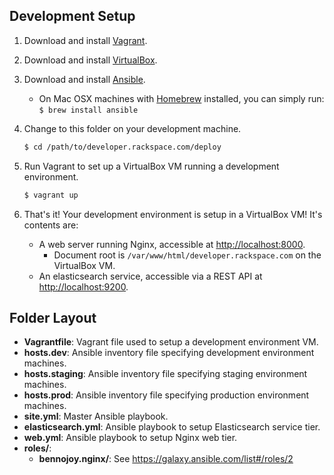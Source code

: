## Development Setup

1. Download and install [Vagrant](http://www.vagrantup.com/downloads.html).

2. Download and install [VirtualBox](https://www.virtualbox.org/wiki/Downloads).

3. Download and install [Ansible](http://docs.ansible.com/intro_installation.html#installing-the-control-machine).
   * On Mac OSX machines with [Homebrew](http://brew.sh/) installed, you can simply run: `$ brew install ansible`

4. Change to this folder on your development machine.

    ```bash
    $ cd /path/to/developer.rackspace.com/deploy
    ```

5. Run Vagrant to set up a VirtualBox VM running a development environment.

    ```bash
    $ vagrant up
    ```

6. That's it! Your development environment is setup in a VirtualBox VM! It's contents are:
   * A web server running Nginx, accessible at [http://localhost:8000](http://localhost:8000).
      * Document root is `/var/www/html/developer.rackspace.com` on the VirtualBox VM.
   * An elasticsearch service, accessible via a REST API at [http://localhost:9200](http://localhost:9200).


## Folder Layout

* **Vagrantfile**: Vagrant file used to setup a development environment VM.
* **hosts.dev**: Ansible inventory file specifying development environment machines.
* **hosts.staging**: Ansible inventory file specifying staging environment machines.
* **hosts.prod**: Ansible inventory file specifying production environment machines.
* **site.yml**: Master Ansible playbook.
* **elasticsearch.yml**: Ansible playbook to setup Elasticsearch service tier.
* **web.yml**: Ansible playbook to setup Nginx web tier.
* **roles/**:
   * **bennojoy.nginx/**: See https://galaxy.ansible.com/list#/roles/2
